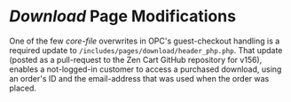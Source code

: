 # *Download* Page Modifications #

One of the few *core-file* overwrites in OPC's guest-checkout handling is a required update to `/includes/pages/download/header_php.php`.  That update (posted as a pull-request to the Zen Cart GitHub repository for v156), enables a not-logged-in customer to access a purchased download, using an order's ID and the email-address that was used when the order was placed.